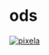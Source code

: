 # ods
[![pixela][pixela-graph]][pixela]

[pixela-graph]: https://pixe.la/v1/users/m3y/graphs/ods?mode=badge
[pixela]: https://pixe.la/v1/users/m3y/graphs/ods.html

